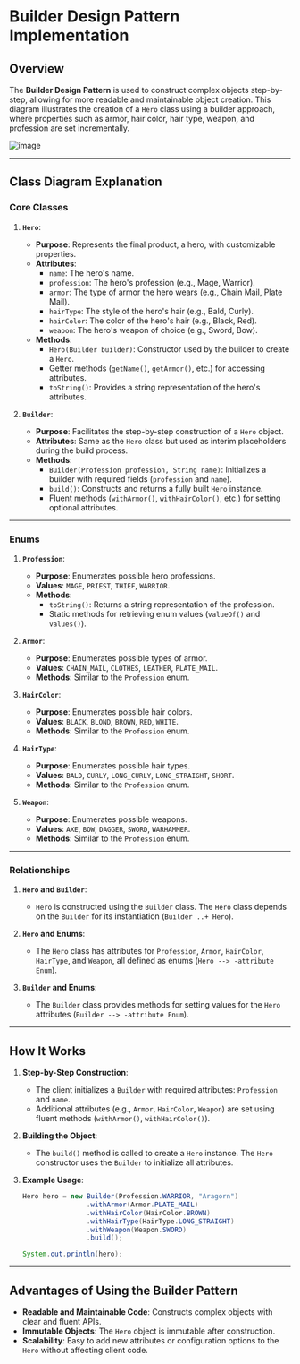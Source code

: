 # Builder Design Pattern Implementation

## Overview

The **Builder Design Pattern** is used to construct complex objects step-by-step, allowing for more readable and maintainable object creation. This diagram illustrates the creation of a `Hero` class using a builder approach, where properties such as armor, hair color, hair type, weapon, and profession are set incrementally.

![image](https://github.com/user-attachments/assets/a7953549-712c-43e5-9d71-a75265583c54)

---

## Class Diagram Explanation

### **Core Classes**

1. **`Hero`**:
   - **Purpose**: Represents the final product, a hero, with customizable properties.
   - **Attributes**:
     - `name`: The hero's name.
     - `profession`: The hero's profession (e.g., Mage, Warrior).
     - `armor`: The type of armor the hero wears (e.g., Chain Mail, Plate Mail).
     - `hairType`: The style of the hero's hair (e.g., Bald, Curly).
     - `hairColor`: The color of the hero's hair (e.g., Black, Red).
     - `weapon`: The hero's weapon of choice (e.g., Sword, Bow).
   - **Methods**:
     - `Hero(Builder builder)`: Constructor used by the builder to create a `Hero`.
     - Getter methods (`getName()`, `getArmor()`, etc.) for accessing attributes.
     - `toString()`: Provides a string representation of the hero's attributes.

2. **`Builder`**:
   - **Purpose**: Facilitates the step-by-step construction of a `Hero` object.
   - **Attributes**: Same as the `Hero` class but used as interim placeholders during the build process.
   - **Methods**:
     - `Builder(Profession profession, String name)`: Initializes a builder with required fields (`profession` and `name`).
     - `build()`: Constructs and returns a fully built `Hero` instance.
     - Fluent methods (`withArmor()`, `withHairColor()`, etc.) for setting optional attributes.

---

### **Enums**

1. **`Profession`**:
   - **Purpose**: Enumerates possible hero professions.
   - **Values**: `MAGE`, `PRIEST`, `THIEF`, `WARRIOR`.
   - **Methods**:
     - `toString()`: Returns a string representation of the profession.
     - Static methods for retrieving enum values (`valueOf()` and `values()`).

2. **`Armor`**:
   - **Purpose**: Enumerates possible types of armor.
   - **Values**: `CHAIN_MAIL`, `CLOTHES`, `LEATHER`, `PLATE_MAIL`.
   - **Methods**: Similar to the `Profession` enum.

3. **`HairColor`**:
   - **Purpose**: Enumerates possible hair colors.
   - **Values**: `BLACK`, `BLOND`, `BROWN`, `RED`, `WHITE`.
   - **Methods**: Similar to the `Profession` enum.

4. **`HairType`**:
   - **Purpose**: Enumerates possible hair types.
   - **Values**: `BALD`, `CURLY`, `LONG_CURLY`, `LONG_STRAIGHT`, `SHORT`.
   - **Methods**: Similar to the `Profession` enum.

5. **`Weapon`**:
   - **Purpose**: Enumerates possible weapons.
   - **Values**: `AXE`, `BOW`, `DAGGER`, `SWORD`, `WARHAMMER`.
   - **Methods**: Similar to the `Profession` enum.

---

### **Relationships**

1. **`Hero` and `Builder`**:
   - `Hero` is constructed using the `Builder` class. The `Hero` class depends on the `Builder` for its instantiation (`Builder ..+ Hero`).

2. **`Hero` and Enums**:
   - The `Hero` class has attributes for `Profession`, `Armor`, `HairColor`, `HairType`, and `Weapon`, all defined as enums (`Hero --> -attribute Enum`).

3. **`Builder` and Enums**:
   - The `Builder` class provides methods for setting values for the `Hero` attributes (`Builder --> -attribute Enum`).

---

## How It Works

1. **Step-by-Step Construction**:
   - The client initializes a `Builder` with required attributes: `Profession` and `name`.
   - Additional attributes (e.g., `Armor`, `HairColor`, `Weapon`) are set using fluent methods (`withArmor()`, `withHairColor()`).

2. **Building the Object**:
   - The `build()` method is called to create a `Hero` instance. The `Hero` constructor uses the `Builder` to initialize all attributes.

3. **Example Usage**:
   ```java
   Hero hero = new Builder(Profession.WARRIOR, "Aragorn")
                   .withArmor(Armor.PLATE_MAIL)
                   .withHairColor(HairColor.BROWN)
                   .withHairType(HairType.LONG_STRAIGHT)
                   .withWeapon(Weapon.SWORD)
                   .build();

   System.out.println(hero);
   ```

---

## Advantages of Using the Builder Pattern

- **Readable and Maintainable Code**: Constructs complex objects with clear and fluent APIs.
- **Immutable Objects**: The `Hero` object is immutable after construction.
- **Scalability**: Easy to add new attributes or configuration options to the `Hero` without affecting client code.
